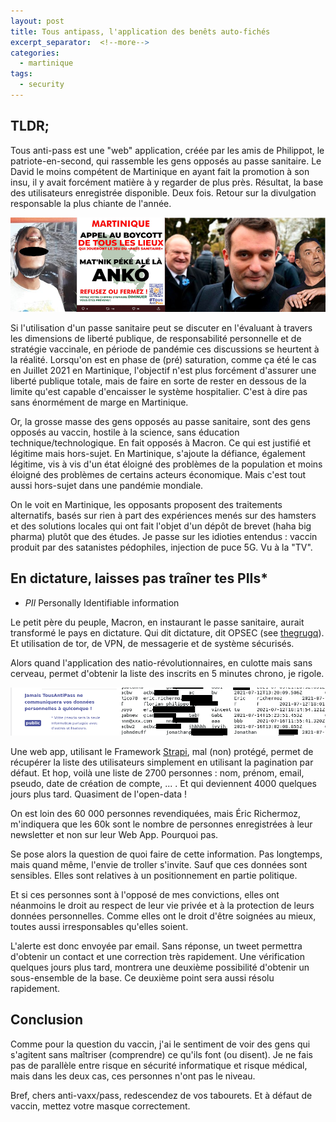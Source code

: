 ```yaml
---
layout: post
title: Tous antipass, l'application des benêts auto-fichés
excerpt_separator:  <!--more-->
categories:
  - martinique
tags:
  - security
---
```

## TLDR;

Tous anti-pass est une "web" application, créée par les amis de Philippot, le patriote-en-second, qui rassemble les gens opposés au passe sanitaire.
Le David le moins compétent de Martinique en ayant fait la promotion à son insu, il y avait forcément matière à y regarder de plus près.
Résultat, la base des utilisateurs enregistrée disponible. Deux fois.
Retour sur la divulgation responsable la plus chiante de l'année.

![antipass.fr, liberté de diffuser les données personnelles !](/images/anti-lulz.png)

<!--more-->

Si l'utilisation d'un passe sanitaire peut se discuter en l'évaluant à travers les dimensions de liberté publique, de responsabilité personnelle et de stratégie vaccinale, en période de pandémie ces discussions se heurtent à la réalité.
Lorsqu'on est en phase de (pré) saturation, comme ça été le cas en Juillet 2021 en Martinique, l'objectif n'est plus forcément d'assurer une liberté publique totale, mais de faire en sorte de rester en dessous de la limite qu'est capable d'encaisser le système hospitalier.
C'est à dire pas sans énormément de marge en Martinique.

Or, la grosse masse des gens opposés au passe sanitaire, sont des gens opposés au vaccin, hostile à la science, sans éducation technique/technologique. En fait opposés à Macron. Ce qui est justifié et légitime mais hors-sujet.
En Martinique, s'ajoute la défiance, également légitime, vis à vis d'un état éloigné des problèmes de la population et moins éloigné des problèmes de certains acteurs économique. Mais c'est tout aussi hors-sujet dans une pandémie mondiale.

On le voit en Martinique, les opposants proposent des traitements alternatifs, basés sur rien à part des expériences menés sur des hamsters et des solutions locales qui ont fait l'objet d'un dépôt de brevet (haha big pharma) plutôt que des études.
Je passe sur les idioties entendus : vaccin produit par des satanistes pédophiles, injection de puce 5G. Vu à la "TV".

## En dictature, laisses pas traîner tes PIIs*

* _PII_ Personally Identifiable information

Le petit père du peuple, Macron, en instaurant le passe sanitaire, aurait transformé le pays en dictature.
Qui dit dictature, dit OPSEC (see [thegrugq](https://twitter.com/thegrugq)).
Et utilisation de tor, de VPN, de messagerie et de système sécurisés.

Alors quand l'application des natio-révolutionnaires, en culotte mais sans cerveau, permet d'obtenir la liste des inscrits en 5 minutes chrono, je rigole.


![antipass.fr, liberté de diffuser les données personnelles !](/images/antipasslulz.png)

Une web app, utilisant le Framework [Strapi](https://strapi.io/), mal (non) protégé, permet de récupérer la liste des utilisateurs simplement en utilisant la pagination par défaut.
Et hop, voilà une liste de 2700 personnes : nom, prénom, email, pseudo, date de création de compte, ... . Et qui deviennent 4000 quelques jours plus tard. Quasiment de l'open-data !

On est loin des 60 000 personnes revendiquées, mais Éric Richermoz, m'indiquera que les 60k sont le nombre de personnes enregistrées à leur newsletter et non sur leur Web App. Pourquoi pas.

Se pose alors la question de quoi faire de cette information. Pas longtemps, mais quand même, l'envie de troller s'invite.
Sauf que ces données sont sensibles.
Elles sont relatives à un positionnement en partie politique.

Et si ces personnes sont à l'opposé de mes convictions, elles ont néanmoins le droit au respect de leur vie privée et à la protection de leurs données personnelles.
Comme elles ont le droit d'être soignées au mieux, toutes aussi irresponsables qu'elles soient.

L'alerte est donc envoyée par email. Sans réponse, un tweet permettra d'obtenir un contact et une correction très rapidement.
Une vérification quelques jours plus tard, montrera une deuxième possibilité d'obtenir un sous-ensemble de la base. Ce deuxième point sera aussi résolu rapidement.

## Conclusion

Comme pour la question du vaccin, j'ai le sentiment de voir des gens qui s'agitent sans maîtriser (comprendre) ce qu'ils font (ou disent).
Je ne fais pas de parallèle entre risque en sécurité informatique et risque médical, mais dans les deux cas, ces personnes n'ont pas le niveau.

Bref, chers anti-vaxx/pass, redescendez de vos tabourets.
Et à défaut de vaccin, mettez votre masque correctement.
